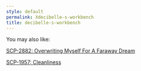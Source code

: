 ```yaml
---
style: default
permalink: Xdecibelle-s-workbench
title: decibelle-s-workbench
---
```

You may also like:

[SCP-2882: Overwriting Myself For A Faraway Dream](http://scp-wiki.net/scp-2882)

[SCP-1957: Cleanliness](http://scp-wiki.net/scp-1957)
